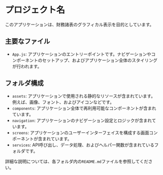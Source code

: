 # プロジェクト名

このアプリケーションは、財務諸表のグラフィカル表示を目的としています。

## 主要なファイル

- `App.js`: アプリケーションのエントリーポイントです。ナビゲーションやコンポーネントのセットアップ、およびアプリケーション全体のスタイリングが行われます。

## フォルダ構成

- `assets`: アプリケーションで使用される静的なリソースが含まれています。例えば、画像、フォント、およびアイコンなどです。
- `components`: アプリケーション全体で再利用可能なコンポーネントが含まれています。
- `navigation`: アプリケーションのナビゲーション設定とロジックが含まれています。
- `screens`: アプリケーションのユーザーインターフェイスを構成する画面コンポーネントが含まれています。
- `services`: API呼び出し、データ処理、およびヘルパー関数が含まれているフォルダです。

詳細な説明については、各フォルダ内の`README.md`ファイルを参照してください。
